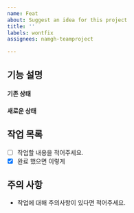 ```yaml
---
name: Feat
about: Suggest an idea for this project
title: ''
labels: wontfix
assignees: namgh-teamproject

---
```


## 기능 설명

#### 기존 상태

#### 새로운 상태

## 작업 목록 
- [ ] 작업할 내용을 적어주세요.
- [x] 완료 했으면 이렇게

## 주의 사항
- 작업에 대해 주의사항이 있다면 적어주세요.
